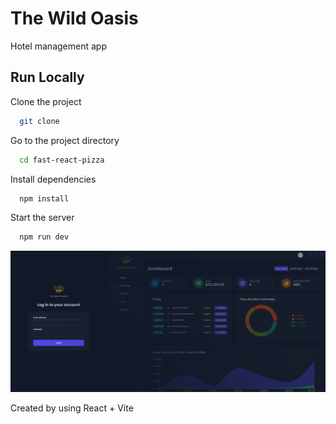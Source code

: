 # The Wild Oasis
Hotel management app

## Run Locally

Clone the project

```bash
  git clone
```

Go to the project directory

```bash
  cd fast-react-pizza
```

Install dependencies

```bash
  npm install
```

Start the server

```bash
  npm run dev
```

![preview](./public/preview.png)

Created by using React + Vite

